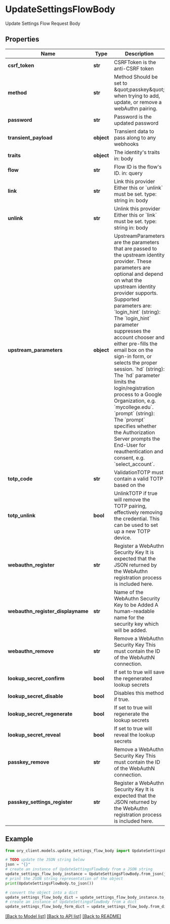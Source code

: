 # UpdateSettingsFlowBody

Update Settings Flow Request Body

## Properties

Name | Type | Description | Notes
------------ | ------------- | ------------- | -------------
**csrf_token** | **str** | CSRFToken is the anti-CSRF token | [optional] 
**method** | **str** | Method  Should be set to \&quot;passkey\&quot; when trying to add, update, or remove a webAuthn pairing. | 
**password** | **str** | Password is the updated password | 
**transient_payload** | **object** | Transient data to pass along to any webhooks | [optional] 
**traits** | **object** | The identity&#39;s traits  in: body | 
**flow** | **str** | Flow ID is the flow&#39;s ID.  in: query | [optional] 
**link** | **str** | Link this provider  Either this or &#x60;unlink&#x60; must be set.  type: string in: body | [optional] 
**unlink** | **str** | Unlink this provider  Either this or &#x60;link&#x60; must be set.  type: string in: body | [optional] 
**upstream_parameters** | **object** | UpstreamParameters are the parameters that are passed to the upstream identity provider.  These parameters are optional and depend on what the upstream identity provider supports. Supported parameters are: &#x60;login_hint&#x60; (string): The &#x60;login_hint&#x60; parameter suppresses the account chooser and either pre-fills the email box on the sign-in form, or selects the proper session. &#x60;hd&#x60; (string): The &#x60;hd&#x60; parameter limits the login/registration process to a Google Organization, e.g. &#x60;mycollege.edu&#x60;. &#x60;prompt&#x60; (string): The &#x60;prompt&#x60; specifies whether the Authorization Server prompts the End-User for reauthentication and consent, e.g. &#x60;select_account&#x60;. | [optional] 
**totp_code** | **str** | ValidationTOTP must contain a valid TOTP based on the | [optional] 
**totp_unlink** | **bool** | UnlinkTOTP if true will remove the TOTP pairing, effectively removing the credential. This can be used to set up a new TOTP device. | [optional] 
**webauthn_register** | **str** | Register a WebAuthn Security Key  It is expected that the JSON returned by the WebAuthn registration process is included here. | [optional] 
**webauthn_register_displayname** | **str** | Name of the WebAuthn Security Key to be Added  A human-readable name for the security key which will be added. | [optional] 
**webauthn_remove** | **str** | Remove a WebAuthn Security Key  This must contain the ID of the WebAuthN connection. | [optional] 
**lookup_secret_confirm** | **bool** | If set to true will save the regenerated lookup secrets | [optional] 
**lookup_secret_disable** | **bool** | Disables this method if true. | [optional] 
**lookup_secret_regenerate** | **bool** | If set to true will regenerate the lookup secrets | [optional] 
**lookup_secret_reveal** | **bool** | If set to true will reveal the lookup secrets | [optional] 
**passkey_remove** | **str** | Remove a WebAuthn Security Key  This must contain the ID of the WebAuthN connection. | [optional] 
**passkey_settings_register** | **str** | Register a WebAuthn Security Key  It is expected that the JSON returned by the WebAuthn registration process is included here. | [optional] 

## Example

```python
from ory_client.models.update_settings_flow_body import UpdateSettingsFlowBody

# TODO update the JSON string below
json = "{}"
# create an instance of UpdateSettingsFlowBody from a JSON string
update_settings_flow_body_instance = UpdateSettingsFlowBody.from_json(json)
# print the JSON string representation of the object
print(UpdateSettingsFlowBody.to_json())

# convert the object into a dict
update_settings_flow_body_dict = update_settings_flow_body_instance.to_dict()
# create an instance of UpdateSettingsFlowBody from a dict
update_settings_flow_body_form_dict = update_settings_flow_body.from_dict(update_settings_flow_body_dict)
```
[[Back to Model list]](../README.md#documentation-for-models) [[Back to API list]](../README.md#documentation-for-api-endpoints) [[Back to README]](../README.md)


